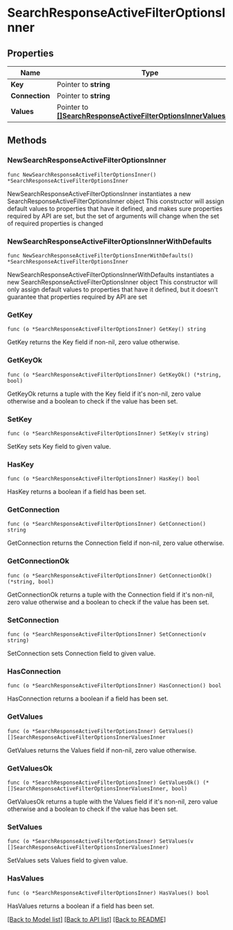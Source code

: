 # SearchResponseActiveFilterOptionsInner

## Properties

Name | Type | Description | Notes
------------ | ------------- | ------------- | -------------
**Key** | Pointer to **string** |  | [optional] 
**Connection** | Pointer to **string** |  | [optional] 
**Values** | Pointer to [**[]SearchResponseActiveFilterOptionsInnerValuesInner**](SearchResponseActiveFilterOptionsInnerValuesInner.md) |  | [optional] 

## Methods

### NewSearchResponseActiveFilterOptionsInner

`func NewSearchResponseActiveFilterOptionsInner() *SearchResponseActiveFilterOptionsInner`

NewSearchResponseActiveFilterOptionsInner instantiates a new SearchResponseActiveFilterOptionsInner object
This constructor will assign default values to properties that have it defined,
and makes sure properties required by API are set, but the set of arguments
will change when the set of required properties is changed

### NewSearchResponseActiveFilterOptionsInnerWithDefaults

`func NewSearchResponseActiveFilterOptionsInnerWithDefaults() *SearchResponseActiveFilterOptionsInner`

NewSearchResponseActiveFilterOptionsInnerWithDefaults instantiates a new SearchResponseActiveFilterOptionsInner object
This constructor will only assign default values to properties that have it defined,
but it doesn't guarantee that properties required by API are set

### GetKey

`func (o *SearchResponseActiveFilterOptionsInner) GetKey() string`

GetKey returns the Key field if non-nil, zero value otherwise.

### GetKeyOk

`func (o *SearchResponseActiveFilterOptionsInner) GetKeyOk() (*string, bool)`

GetKeyOk returns a tuple with the Key field if it's non-nil, zero value otherwise
and a boolean to check if the value has been set.

### SetKey

`func (o *SearchResponseActiveFilterOptionsInner) SetKey(v string)`

SetKey sets Key field to given value.

### HasKey

`func (o *SearchResponseActiveFilterOptionsInner) HasKey() bool`

HasKey returns a boolean if a field has been set.

### GetConnection

`func (o *SearchResponseActiveFilterOptionsInner) GetConnection() string`

GetConnection returns the Connection field if non-nil, zero value otherwise.

### GetConnectionOk

`func (o *SearchResponseActiveFilterOptionsInner) GetConnectionOk() (*string, bool)`

GetConnectionOk returns a tuple with the Connection field if it's non-nil, zero value otherwise
and a boolean to check if the value has been set.

### SetConnection

`func (o *SearchResponseActiveFilterOptionsInner) SetConnection(v string)`

SetConnection sets Connection field to given value.

### HasConnection

`func (o *SearchResponseActiveFilterOptionsInner) HasConnection() bool`

HasConnection returns a boolean if a field has been set.

### GetValues

`func (o *SearchResponseActiveFilterOptionsInner) GetValues() []SearchResponseActiveFilterOptionsInnerValuesInner`

GetValues returns the Values field if non-nil, zero value otherwise.

### GetValuesOk

`func (o *SearchResponseActiveFilterOptionsInner) GetValuesOk() (*[]SearchResponseActiveFilterOptionsInnerValuesInner, bool)`

GetValuesOk returns a tuple with the Values field if it's non-nil, zero value otherwise
and a boolean to check if the value has been set.

### SetValues

`func (o *SearchResponseActiveFilterOptionsInner) SetValues(v []SearchResponseActiveFilterOptionsInnerValuesInner)`

SetValues sets Values field to given value.

### HasValues

`func (o *SearchResponseActiveFilterOptionsInner) HasValues() bool`

HasValues returns a boolean if a field has been set.


[[Back to Model list]](../README.md#documentation-for-models) [[Back to API list]](../README.md#documentation-for-api-endpoints) [[Back to README]](../README.md)


